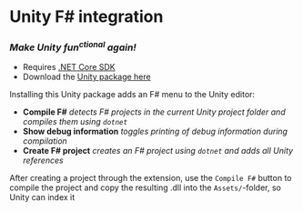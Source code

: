 # Unity F# integration
### _Make Unity fun<sup>ctional</sup> again!_
- Requires [.NET Core SDK](https://dotnet.microsoft.com/download)
- Download the [Unity package here](https://github.com/sppt-2k19/unity-fsharp-integration/raw/master/unity-fsharp-integration.unitypackage)

Installing this Unity package adds an F# menu to the Unity editor:
- __Compile F#__ _detects F# projects in the current Unity project folder and compiles them using `dotnet`_
- __Show debug information__ _toggles printing of debug information during compilation_
- __Create F# project__ _creates an F# project using `dotnet` and adds all Unity references_

After creating a project through the extension, use the `Compile F#` button to compile the project and copy the resulting .dll into the `Assets/`-folder, so Unity can index it
